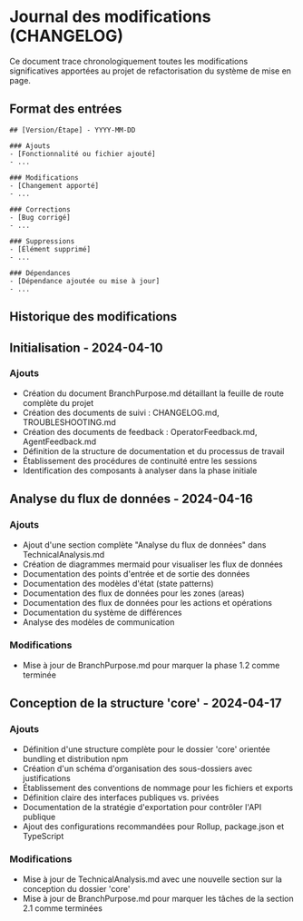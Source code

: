 # Journal des modifications (CHANGELOG)

Ce document trace chronologiquement toutes les modifications significatives apportées au projet de refactorisation du système de mise en page.

## Format des entrées

```
## [Version/Étape] - YYYY-MM-DD

### Ajouts
- [Fonctionnalité ou fichier ajouté]
- ...

### Modifications
- [Changement apporté]
- ...

### Corrections
- [Bug corrigé]
- ...

### Suppressions
- [Élément supprimé]
- ...

### Dépendances
- [Dépendance ajoutée ou mise à jour]
- ...
```

## Historique des modifications

<!-- Les entrées seront ajoutées ici au fur et à mesure du projet -->

## Initialisation - 2024-04-10

### Ajouts
- Création du document BranchPurpose.md détaillant la feuille de route complète du projet
- Création des documents de suivi : CHANGELOG.md, TROUBLESHOOTING.md
- Création des documents de feedback : OperatorFeedback.md, AgentFeedback.md
- Définition de la structure de documentation et du processus de travail
- Établissement des procédures de continuité entre les sessions
- Identification des composants à analyser dans la phase initiale

## Analyse du flux de données - 2024-04-16

### Ajouts
- Ajout d'une section complète "Analyse du flux de données" dans TechnicalAnalysis.md
- Création de diagrammes mermaid pour visualiser les flux de données
- Documentation des points d'entrée et de sortie des données
- Documentation des modèles d'état (state patterns)
- Documentation des flux de données pour les zones (areas)
- Documentation des flux de données pour les actions et opérations
- Documentation du système de différences
- Analyse des modèles de communication

### Modifications
- Mise à jour de BranchPurpose.md pour marquer la phase 1.2 comme terminée

## Conception de la structure 'core' - 2024-04-17

### Ajouts
- Définition d'une structure complète pour le dossier 'core' orientée bundling et distribution npm
- Création d'un schéma d'organisation des sous-dossiers avec justifications
- Établissement des conventions de nommage pour les fichiers et exports
- Définition claire des interfaces publiques vs. privées
- Documentation de la stratégie d'exportation pour contrôler l'API publique
- Ajout des configurations recommandées pour Rollup, package.json et TypeScript

### Modifications
- Mise à jour de TechnicalAnalysis.md avec une nouvelle section sur la conception du dossier 'core'
- Mise à jour de BranchPurpose.md pour marquer les tâches de la section 2.1 comme terminées
